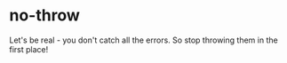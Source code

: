 # no-throw

Let's be real - you don't catch all the errors. So stop throwing them in the first place!
